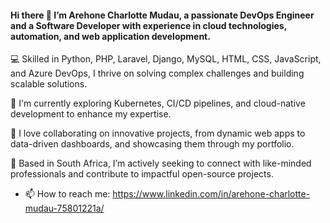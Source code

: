 #### Hi there 👋 I’m Arehone Charlotte Mudau, a passionate DevOps Engineer and a Software Developer with experience in cloud technologies, automation, and web application development.

💻 Skilled in Python, PHP, Laravel, Django, MySQL, HTML, CSS, JavaScript, and Azure DevOps, I thrive on solving complex challenges and building scalable solutions.

🚀 I'm currently exploring Kubernetes, CI/CD pipelines, and cloud-native development to enhance my expertise.

🌟 I love collaborating on innovative projects, from dynamic web apps to data-driven dashboards, and showcasing them through my portfolio.

📍 Based in South Africa, I’m actively seeking to connect with like-minded professionals and contribute to impactful open-source projects.

- 📫 How to reach me: https://www.linkedin.com/in/arehone-charlotte-mudau-75801221a/


<!--
**ArehoneM/ArehoneM** is a ✨ _special_ ✨ repository because its `README.md` (this file) appears on your GitHub profile.

Here are some ideas to get you started:

- 🔭 I’m currently working on ...
- 🌱 I’m currently learning ...
- 👯 I’m looking to collaborate on ...
- 🤔 I’m looking for help with ...
- 💬 Ask me about ...
- 📫 How to reach me: ...
- 😄 Pronouns: ...
- ⚡ Fun fact: ...
-->
